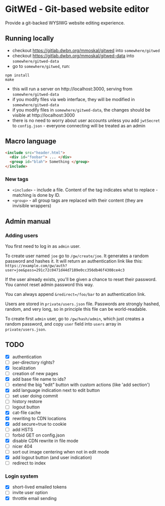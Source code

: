 # GitWEd - Git-based website editor

Provide a git-backed WYSIWG website editing experience.

## Running locally

* checkout https://gitlab.dwbn.org/mmoskal/gitwed into `somewhere/gitwed`
* checkout https://gitlab.dwbn.org/mmoskal/gitwed-data into `somewhere/gitwed-data`
* go to `somewhere/gitwed`, run:
```
npm install
make
```
* this will run a server on http://localhost:3000, serving from `somewhere/gitwed-data`
* if you modify files via web interface, they will be modified in `somewhere/gitwed-data`
* if you modify files in `somewhere/gitwed-data`, the changes should be visible at http://localhost:3000
* there is no need to worry about user accounts unless you add `jwtSecret` to `config.json` - everyone connecting will be treated as an admin

## Macro language

```html
<include src="header.html">
  <div id="foobar"> ... </div>
  <group id="blah"> Something </group>
</include>
```

### New tags

* `<include>` - include a file. Content of the tag indicates what to replace - matching is done by ID.
* `<group>` - all group tags are replaced with their content (they are invisible wrappers)


## Admin manual

### Adding users

You first need to log in as `admin` user.

To create user named `joe` go to `/gw/create/joe`. It generates a random password and hashes it.
It will return an authentication link like this:
`https://example.com/gw/auth?user=joe&pass=291c72c0471d44d7189e0cc356db46f4308ce4c3`

If the user already exists, you'll be given a chance to reset their password. You cannot reset admin 
password this way.

You can always append `&redirect=/foo/bar` to an authentication link.

Users are stored in `private/users.json` file. Passwords are strongly hashed, random, and very long,
so in principle this file can be world-readable.

To create first `admin` user, go to `/gw/hash/admin`, which just creates a random password, 
and copy `user` field into `users` array in `private/users.json`.


## TODO

* [x] authentication
* [ ] per-directory rights?
* [x] localization
* [ ] creation of new pages
* [x] add base file name to ids?
* [ ] extend the big "edit" button with custom actions (like 'add section')
* [x] add language indication next to edit button
* [ ] set user doing commit
* [ ] history restore
* [ ] logout button
* [x] cat-file cache
* [x] rewriting to CDN locations
* [x] add secure=true to cookie
* [ ] add HSTS
* [ ] forbid GET on config.json
* [x] disable CDN rewrite in file mode
* [ ] nicer 404
* [ ] sort out image centering when not in edit mode
* [x] add logout button (and user indication)
* [ ] redirect to index

### Login system
* [x] short-lived emailed tokens
* [ ] invite user option
* [x] throttle email sending
